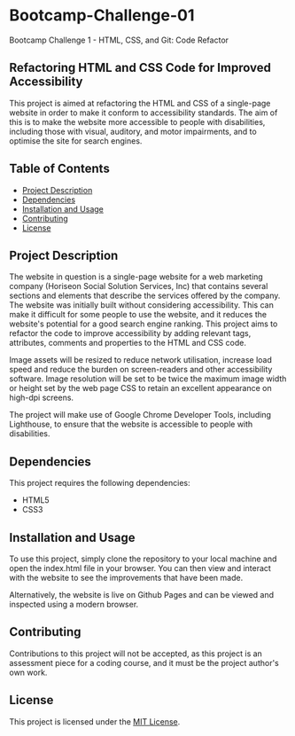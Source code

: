 # Bootcamp-Challenge-01
Bootcamp Challenge 1 - HTML, CSS, and Git: Code Refactor

## Refactoring HTML and CSS Code for Improved Accessibility

This project is aimed at refactoring the HTML and CSS of a single-page website in order to make it conform to accessibility standards. The aim of this is to make the website more accessible to people with disabilities, including those with visual, auditory, and motor impairments, and to optimise the site for search engines. 

## Table of Contents

- [Project Description](#project-description)
- [Dependencies](#dependencies)
- [Installation and Usage](#installation-and-usage)
- [Contributing](#contributing)
- [License](#license)

## Project Description

The website in question is a single-page website for a web marketing company (Horiseon Social Solution Services, Inc) that contains several sections and elements that describe the services offered by the company. The website was initially built without considering accessibility. This can make it difficult for some people to use the website, and it reduces the website's potential for a good search engine ranking. This project aims to refactor the code to improve accessibility by adding relevant tags, attributes, comments and properties to the HTML and CSS code.

Image assets will be resized to reduce network utilisation, increase load speed and reduce the burden on screen-readers and other accessibility software. Image resolution will be set to be twice the maximum image width or height set by the web page CSS to retain an excellent appearance on high-dpi screens.

The project will make use of Google Chrome Developer Tools, including Lighthouse, to ensure that the website is accessible to people with disabilities.

## Dependencies

This project requires the following dependencies:

- HTML5
- CSS3

## Installation and Usage

To use this project, simply clone the repository to your local machine and open the index.html file in your browser. You can then view and interact with the website to see the improvements that have been made.

Alternatively, the website is live on Github Pages and can be viewed and inspected using a modern browser.

## Contributing

Contributions to this project will not be accepted, as this project is an assessment piece for a coding course, and it must be the project author's own work.

## License

This project is licensed under the [MIT License](LICENSE).
